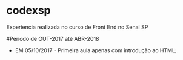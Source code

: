 # codexsp
Experiencia realizada no curso de Front End no Senai SP

#Período de OUT-2017 até ABR-2018

* EM 05/10/2017 - Primeira aula apenas com introdução ao HTML;
